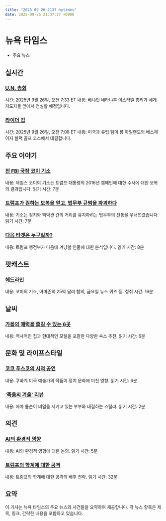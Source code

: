 ```yaml
---
title: "2025 09 26 2137 nytimes"
date: 2025-09-26 21:37:37 +0900
---
```


# 뉴욕 타임스
- 주요 뉴스

## 실시간
### [U.N. 총회](https://www.nytimes.com/live/2025/09/26/world/un-general-assembly-netanyahu)
시간: 2025년 9월 26일, 오전 7:33 ET
내용: 베냐민 네타냐후 이스라엘 총리가 세계 지도자들 앞에서 연설할 예정입니다.
### [라이더 컵](https://www.nytimes.com/athletic/live-blogs/ryder-cup-2025-live-updates-day-1-scores-results/cjh7vgb4vVeL/)
시간: 2025년 9월 26일, 오전 7:08 ET
내용: 미국과 유럽 팀이 롱 아일랜드의 베스페이지 블랙 골프 코스에서 대결합니다.

## 주요 이야기
### [전 FBI 국장 코미 기소](https://www.nytimes.com/2025/09/25/us/politics/james-comey-indicted.html)
내용: 제임스 코미의 기소는 트럼프 대통령의 2016년 캠페인에 대한 수사에 대한 보복의 결과입니다.
읽기 시간: 7분
### [트럼프가 원하는 보복을 얻고, 법무부 규범을 파괴하다](https://www.nytimes.com/2025/09/25/us/politics/trump-retribution-comey-indictment.html)
내용: 기소는 정치와 백악관 간의 거리를 유지하려는 법무부의 전통을 무너뜨렸습니다.
읽기 시간: 7분
### [다음 타겟은 누구일까?](https://www.nytimes.com/2025/09/26/business/dealbook/trump-soros-hoffman.html)
내용: 트럼프 행정부가 다음에 겨냥할 인물에 대한 분석입니다.
읽기 시간: 8분

## 팟캐스트
### [헤드라인](https://www.nytimes.com/2025/09/26/podcasts/the-headlines/comey-indictment-amazon-settlement.html)
내용: 코미의 기소, 아마존의 25억 달러 합의, 금요일 뉴스 퀴즈 등.
청취 시간: 16분

## 날씨
### [가을의 매력을 즐길 수 있는 6곳](https://www.nytimes.com/2025/09/26/travel/hotels-autumn-north-america.html)
내용: 역사적인 집과 현대적인 모텔을 포함한 다양한 숙소 추천.
읽기 시간: 6분

## 문화 및 라이프스타일
### [코코 푸스코의 시적 공연](https://www.nytimes.com/2025/09/25/arts/design/coco-fusco-poetry-activism-art-el-museo-cuba.html)
내용: 쿠바계 미국 예술가의 작품이 정치 문화에 미친 영향.
읽기 시간: 6분
### [‘죽음의 겨울’ 리뷰](https://www.nytimes.com/2025/09/25/movies/dead-of-winter-review-emma-thompson-as-victim-and-savior.html)
내용: 에마 톰슨이 비밀을 지키고 있는 부부와 대결하는 스릴러.
읽기 시간: 2분

## 의견
### [AI의 환경적 영향](https://www.nytimes.com/2025/09/26/opinion/ai-quartz-mining-hurricane-helene.html)
내용: AI의 환경적 영향에 대한 논의.
읽기 시간: 5분
### [트럼프의 학계에 대한 공격](https://www.nytimes.com/2025/09/25/opinion/trump-academia-victim-may-mailman.html)
내용: 트럼프의 학계에 대한 공격의 배후 전략.
읽기 시간: 32분

## 요약
이 기사는 뉴욕 타임스의 주요 뉴스와 사건들을 요약하여 제공합니다. 각 뉴스 항목은 제목, 링크, 간략한 내용을 포함하고 있습니다.